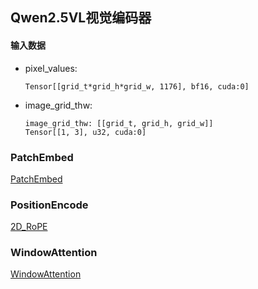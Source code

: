 ## Qwen2.5VL视觉编码器

#### 输入数据
* pixel_values: 
    ```text
    Tensor[[grid_t*grid_h*grid_w, 1176], bf16, cuda:0]
    ```
* image_grid_thw: 
    ```text
    image_grid_thw: [[grid_t, grid_h, grid_w]]
    Tensor[[1, 3], u32, cuda:0]
    ```

### PatchEmbed

[PatchEmbed](patch_embed.md)

### PositionEncode

[2D_RoPE](2d_rope.md)

### WindowAttention

[WindowAttention](window_attention.md)